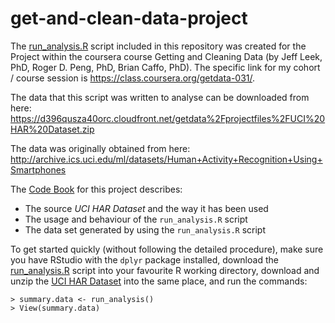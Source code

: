 # get-and-clean-data-project

The [run_analysis.R](https://github.com/raroney/get-and-clean-data-project/blob/master/run_analysis.R) script included in this repository was created for the Project within the coursera course Getting and Cleaning Data (by Jeff Leek, PhD, Roger D. Peng, PhD, Brian Caffo, PhD). The specific link for my cohort / course session is https://class.coursera.org/getdata-031/.

The data that this script was written to analyse can be downloaded from here:
https://d396qusza40orc.cloudfront.net/getdata%2Fprojectfiles%2FUCI%20HAR%20Dataset.zip 

The data was originally obtained from here:
http://archive.ics.uci.edu/ml/datasets/Human+Activity+Recognition+Using+Smartphones 

The [Code Book](https://github.com/raroney/get-and-clean-data-project/blob/master/CodeBook.md) for this project describes:

* The source _UCI HAR Dataset_ and the way it has been used
* The usage and behaviour of the `run_analysis.R` script 
* The data set generated by using the `run_analysis.R` script

To get started quickly (without following the detailed procedure), make sure you have RStudio with the `dplyr` package installed, download the [run_analysis.R](https://github.com/raroney/get-and-clean-data-project/blob/master/run_analysis.R) script into your favourite R working directory, download and unzip the [UCI HAR Dataset](https://d396qusza40orc.cloudfront.net/getdata%2Fprojectfiles%2FUCI%20HAR%20Dataset.zip) into the same place, and run the commands:

```
> summary.data <- run_analysis()
> View(summary.data)
```


